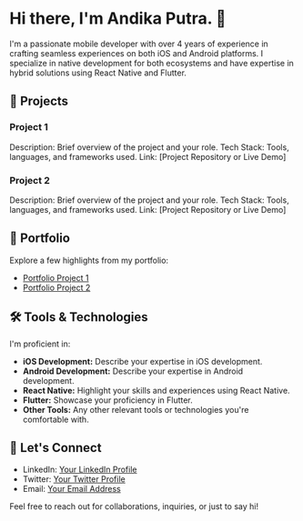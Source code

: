 # Hi there, I'm Andika Putra. 👋

I'm a passionate mobile developer with over 4 years of experience in crafting seamless experiences on both iOS and Android platforms. I specialize in native development for both ecosystems and have expertise in hybrid solutions using React Native and Flutter.

## 🚀 Projects

### Project 1
Description: Brief overview of the project and your role.
Tech Stack: Tools, languages, and frameworks used.
Link: [Project Repository or Live Demo]

### Project 2
Description: Brief overview of the project and your role.
Tech Stack: Tools, languages, and frameworks used.
Link: [Project Repository or Live Demo]

<!-- Add more projects if needed -->

## 🌟 Portfolio

Explore a few highlights from my portfolio:

- [Portfolio Project 1](Link)
- [Portfolio Project 2](Link)

## 🛠️ Tools & Technologies

I'm proficient in:

- **iOS Development:** Describe your expertise in iOS development.
- **Android Development:** Describe your expertise in Android development.
- **React Native:** Highlight your skills and experiences using React Native.
- **Flutter:** Showcase your proficiency in Flutter.
- **Other Tools:** Any other relevant tools or technologies you're comfortable with.

## 💬 Let's Connect

- LinkedIn: [Your LinkedIn Profile](Link)
- Twitter: [Your Twitter Profile](Link)
- Email: [Your Email Address](mailto:your.email@example.com)

Feel free to reach out for collaborations, inquiries, or just to say hi!

<!--
Add any additional sections or customize further based on your preferences and additional information you'd like to showcase.
-->
